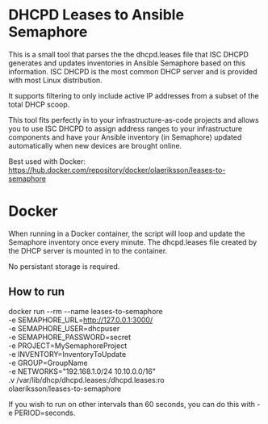 # DHCPD Leases to Ansible Semaphore
This is a small tool that parses the the dhcpd.leases file that ISC DHCPD generates and updates inventories in Ansible Semaphore based on this information. ISC DHCPD is the most common DHCP server and is provided with most Linux distribution.

It supports filtering to only include active IP addresses from a subset of the total DHCP scoop.

This tool fits perfectly in to your infrastructure-as-code projects and allows you to use ISC DHCPD to assign address ranges to your infrastructure components and have your Ansible inventory (in Semaphore) updated automatically when new devices are brought online.

Best used with Docker:
https://hub.docker.com/repository/docker/olaeriksson/leases-to-semaphore

Docker
======
When running in a Docker container, the script will loop and update the Semaphore inventory once every minute. The dhcpd.leases file created by the DHCP server is mounted in to the container.

No persistant storage is required.

How to run
----------
docker run --rm --name leases-to-semaphore \
  -e SEMAPHORE_URL=http://127.0.0.1:3000/ \
  -e SEMAPHORE_USER=dhcpuser \
  -e SEMAPHORE_PASSWORD=secret \
  -e PROJECT=MySemaphoreProject \
  -e INVENTORY=InventoryToUpdate \
  -e GROUP=GroupName \
  -e NETWORKS="192.168.1.0/24 10.10.0.0/16" \
  .v /var/lib/dhcp/dhcpd.leases:/dhcpd.leases:ro \
  olaeriksson/leases-to-semaphore
  
  If you wish to run on other intervals than 60 seconds, you can do this with -e PERIOD=seconds.
